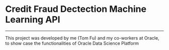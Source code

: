 # Credit Fraud Dectection Machine Learning API
---
This project was developed by me (Tom Fu) and my co-workers at Oracle, to show case the functionalities of Oracle Data Science Platform
